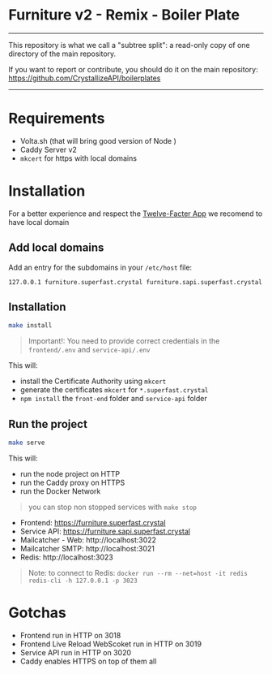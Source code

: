 # Furniture v2 - Remix - Boiler Plate

---

This repository is what we call a "subtree split": a read-only copy of one directory of the main repository.

If you want to report or contribute, you should do it on the main repository: https://github.com/CrystallizeAPI/boilerplates

---

# Requirements

-   Volta.sh (that will bring good version of Node )
-   Caddy Server v2
-   `mkcert` for https with local domains

# Installation

For a better experience and respect the [Twelve-Facter App](https://12factor.net/dev-prod-parity) we recomend to have local domain

## Add local domains

Add an entry for the subdomains in your `/etc/host` file:

```
127.0.0.1 furniture.superfast.crystal furniture.sapi.superfast.crystal
```

## Installation

```bash
make install
```

> Important!: You need to provide correct credentials in the `frontend/.env` and `service-api/.env`

This will:

-   install the Certificate Authority using `mkcert`
-   generate the certificates `mkcert` for `*.superfast.crystal`
-   `npm install` the `front-end` folder and `service-api` folder

## Run the project

```bash
make serve
```

This will:

-   run the node project on HTTP
-   run the Caddy proxy on HTTPS
-   run the Docker Network

> you can stop non stopped services with `make stop`

-   Frontend: https://furniture.superfast.crystal
-   Service API: https://furniture.sapi.superfast.crystal
-   Mailcatcher - Web: http://localhost:3022
-   Mailcatcher SMTP: http://localhost:3021
-   Redis: http://localhost:3023

> Note: to connect to Redis: `docker run --rm --net=host -it redis redis-cli -h 127.0.0.1 -p 3023`

# Gotchas

-   Frontend run in HTTP on 3018
-   Frontend Live Reload WebScoket run in HTTP on 3019
-   Service API run in HTTP on 3020
-   Caddy enables HTTPS on top of them all
